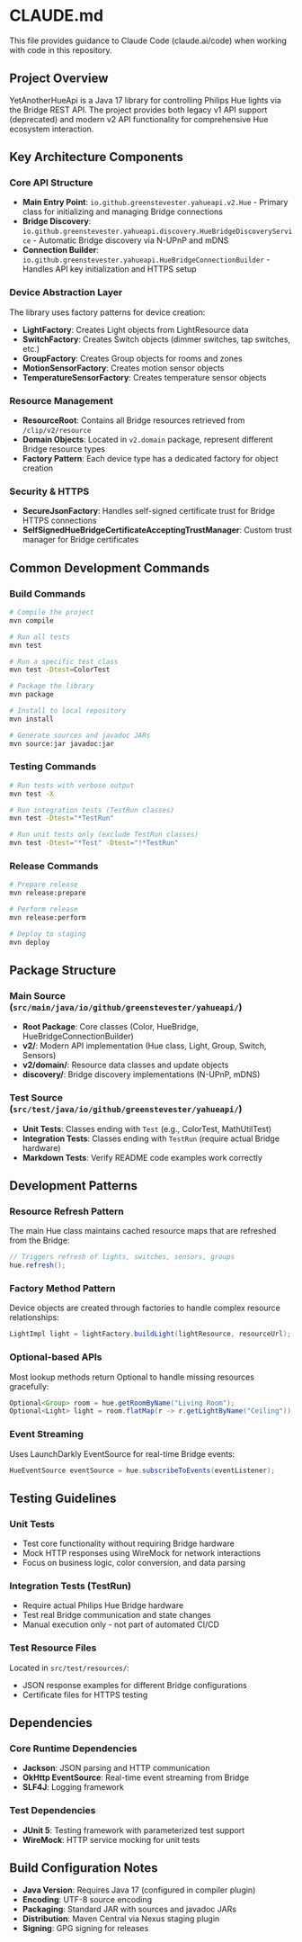 # CLAUDE.md

This file provides guidance to Claude Code (claude.ai/code) when working with code in this repository.

## Project Overview

YetAnotherHueApi is a Java 17 library for controlling Philips Hue lights via the Bridge REST API. The project provides both legacy v1 API support (deprecated) and modern v2 API functionality for comprehensive Hue ecosystem interaction.

## Key Architecture Components

### Core API Structure
- **Main Entry Point**: `io.github.greenstevester.yahueapi.v2.Hue` - Primary class for initializing and managing Bridge connections
- **Bridge Discovery**: `io.github.greenstevester.yahueapi.discovery.HueBridgeDiscoveryService` - Automatic Bridge discovery via N-UPnP and mDNS
- **Connection Builder**: `io.github.greenstevester.yahueapi.HueBridgeConnectionBuilder` - Handles API key initialization and HTTPS setup

### Device Abstraction Layer
The library uses factory patterns for device creation:
- **LightFactory**: Creates Light objects from LightResource data
- **SwitchFactory**: Creates Switch objects (dimmer switches, tap switches, etc.)
- **GroupFactory**: Creates Group objects for rooms and zones
- **MotionSensorFactory**: Creates motion sensor objects
- **TemperatureSensorFactory**: Creates temperature sensor objects

### Resource Management
- **ResourceRoot**: Contains all Bridge resources retrieved from `/clip/v2/resource`
- **Domain Objects**: Located in `v2.domain` package, represent different Bridge resource types
- **Factory Pattern**: Each device type has a dedicated factory for object creation

### Security & HTTPS
- **SecureJsonFactory**: Handles self-signed certificate trust for Bridge HTTPS connections
- **SelfSignedHueBridgeCertificateAcceptingTrustManager**: Custom trust manager for Bridge certificates

## Common Development Commands

### Build Commands
```bash
# Compile the project
mvn compile

# Run all tests
mvn test

# Run a specific test class
mvn test -Dtest=ColorTest

# Package the library
mvn package

# Install to local repository
mvn install

# Generate sources and javadoc JARs
mvn source:jar javadoc:jar
```

### Testing Commands
```bash
# Run tests with verbose output
mvn test -X

# Run integration tests (TestRun classes)
mvn test -Dtest="*TestRun"

# Run unit tests only (exclude TestRun classes)
mvn test -Dtest="*Test" -Dtest="!*TestRun"
```

### Release Commands
```bash
# Prepare release
mvn release:prepare

# Perform release
mvn release:perform

# Deploy to staging
mvn deploy
```

## Package Structure

### Main Source (`src/main/java/io/github/greenstevester/yahueapi/`)
- **Root Package**: Core classes (Color, HueBridge, HueBridgeConnectionBuilder)
- **v2/**: Modern API implementation (Hue class, Light, Group, Switch, Sensors)
- **v2/domain/**: Resource data classes and update objects
- **discovery/**: Bridge discovery implementations (N-UPnP, mDNS)

### Test Source (`src/test/java/io/github/greenstevester/yahueapi/`)
- **Unit Tests**: Classes ending with `Test` (e.g., ColorTest, MathUtilTest)
- **Integration Tests**: Classes ending with `TestRun` (require actual Bridge hardware)
- **Markdown Tests**: Verify README code examples work correctly

## Development Patterns

### Resource Refresh Pattern
The main Hue class maintains cached resource maps that are refreshed from the Bridge:
```java
// Triggers refresh of lights, switches, sensors, groups
hue.refresh();
```

### Factory Method Pattern
Device objects are created through factories to handle complex resource relationships:
```java
LightImpl light = lightFactory.buildLight(lightResource, resourceUrl);
```

### Optional-based APIs
Most lookup methods return Optional to handle missing resources gracefully:
```java
Optional<Group> room = hue.getRoomByName("Living Room");
Optional<Light> light = room.flatMap(r -> r.getLightByName("Ceiling"));
```

### Event Streaming
Uses LaunchDarkly EventSource for real-time Bridge events:
```java
HueEventSource eventSource = hue.subscribeToEvents(eventListener);
```

## Testing Guidelines

### Unit Tests
- Test core functionality without requiring Bridge hardware
- Mock HTTP responses using WireMock for network interactions
- Focus on business logic, color conversion, and data parsing

### Integration Tests (TestRun)
- Require actual Philips Hue Bridge hardware
- Test real Bridge communication and state changes
- Manual execution only - not part of automated CI/CD

### Test Resource Files
Located in `src/test/resources/`:
- JSON response examples for different Bridge configurations
- Certificate files for HTTPS testing

## Dependencies

### Core Runtime Dependencies
- **Jackson**: JSON parsing and HTTP communication
- **OkHttp EventSource**: Real-time event streaming from Bridge
- **SLF4J**: Logging framework

### Test Dependencies
- **JUnit 5**: Testing framework with parameterized test support
- **WireMock**: HTTP service mocking for unit tests

## Build Configuration Notes

- **Java Version**: Requires Java 17 (configured in compiler plugin)
- **Encoding**: UTF-8 source encoding
- **Packaging**: Standard JAR with sources and javadoc JARs
- **Distribution**: Maven Central via Nexus staging plugin
- **Signing**: GPG signing for releases